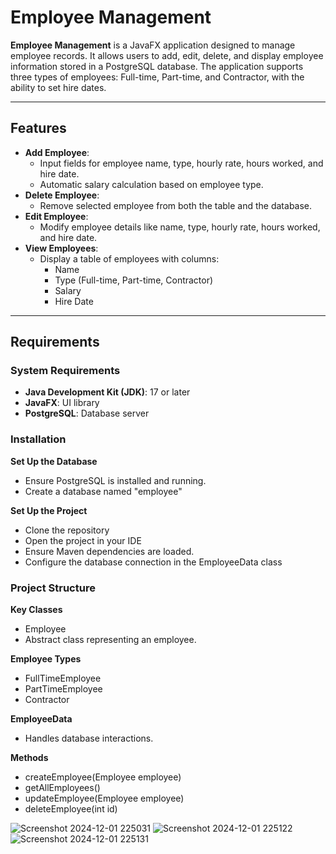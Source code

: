 # Employee Management

**Employee Management** is a JavaFX application designed to manage employee records. It allows users to add, edit, delete, and display employee information stored in a PostgreSQL database. The application supports three types of employees: Full-time, Part-time, and Contractor, with the ability to set hire dates.

---

## Features

- **Add Employee**:
  - Input fields for employee name, type, hourly rate, hours worked, and hire date.
  - Automatic salary calculation based on employee type.
- **Delete Employee**:
  - Remove selected employee from both the table and the database.
- **Edit Employee**:
  - Modify employee details like name, type, hourly rate, hours worked, and hire date.
- **View Employees**:
  - Display a table of employees with columns:
    - Name
    - Type (Full-time, Part-time, Contractor)
    - Salary
    - Hire Date

---

## Requirements

### System Requirements
- **Java Development Kit (JDK)**: 17 or later
- **JavaFX**: UI library
- **PostgreSQL**: Database server

### Installation
**Set Up the Database**
- Ensure PostgreSQL is installed and running.
- Create a database named "employee"

**Set Up the Project**
- Clone the repository
- Open the project in your IDE 
- Ensure Maven dependencies are loaded.
- Configure the database connection in the EmployeeData class


### Project Structure
**Key Classes**
- Employee
- Abstract class representing an employee.

 **Employee Types**
- FullTimeEmployee
- PartTimeEmployee
- Contractor

**EmployeeData**
- Handles database interactions.

**Methods**
- createEmployee(Employee employee)
- getAllEmployees()
- updateEmployee(Employee employee)
- deleteEmployee(int id)

![Screenshot 2024-12-01 225031](https://github.com/user-attachments/assets/c4c00ca3-1bd3-4169-9111-a4b45083c479)
![Screenshot 2024-12-01 225122](https://github.com/user-attachments/assets/61bae96e-2bad-471a-b58d-e23e442ac0d2)
![Screenshot 2024-12-01 225131](https://github.com/user-attachments/assets/ee226469-5ad9-49ab-8010-8aa6a944f34c)

